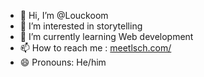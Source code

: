 - 👋 Hi, I’m @Louckoom
- 👀 I’m interested in storytelling
- 🌱 I’m currently learning Web development
- 📫 How to reach me : [meetlsch.com/](https://meetlsch.com)
- 😄 Pronouns: He/him
